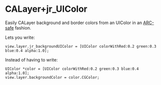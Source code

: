 CALayer+jr_UIColor
==================

Easily CALayer background and border colors from an UIColor in an [ARC-safe](http://blog.bignerdranch.com/296-arc-gotcha-unexpectedly-short-lifetimes/) fashion.

Lets you write:

    view.layer.jr_backgroundUIColor = [UIColor colorWithRed:0.2 green:0.3 blue:0.4 alpha:1.0];

Instead of having to write:

    UIColor *color = [UIColor colorWithRed:0.2 green:0.3 blue:0.4 alpha:1.0];
    view.layer.backgroundColor = color.CGColor;
